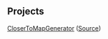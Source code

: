 ## Projects
[CloserToMapGenerator](https://jakpaul.github.io/CloserToMapGenerator/) ([Source](https://github.com/jakpaul/CloserToMapGenerator/))
